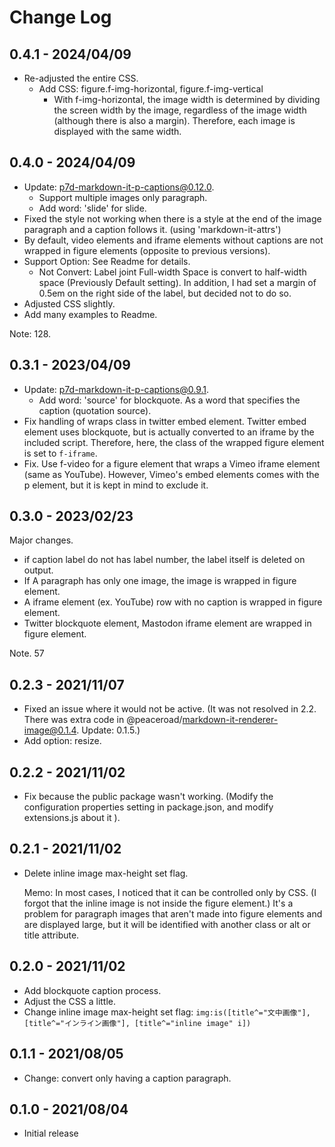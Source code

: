 # Change Log

## 0.4.1 - 2024/04/09

- Re-adjusted the entire CSS.
   - Add CSS: figure.f-img-horizontal, figure.f-img-vertical
       - With f-img-horizontal, the image width is determined by dividing the screen width by the image, regardless of the image width (although there is also a margin). Therefore, each image is displayed with the same width.

## 0.4.0 - 2024/04/09

- Update: p7d-markdown-it-p-captions@0.12.0.
    - Support multiple images only paragraph.
    - Add word: 'slide' for slide.
- Fixed the style not working when there is a style at the end of the image paragraph and a caption follows it. (using 'markdown-it-attrs')
- By default, video elements and iframe elements without captions are not wrapped in figure elements (opposite to previous versions).
- Support Option: See Readme for details.
   - Not Convert: Label joint Full-width Space is convert to half-width space (Previously Default setting). In addition, I had set a margin of 0.5em on the right side of the label, but decided not to do so.
- Adjusted CSS slightly.
- Add many examples to Readme.

Note: 128.

## 0.3.1 - 2023/04/09

- Update: p7d-markdown-it-p-captions@0.9.1.
    - Add word: 'source' for blockquote. As a word that specifies the caption (quotation source).
- Fix handling of wraps class in twitter embed element.
        Twitter embed element uses blockquote, but is actually converted to an iframe by the included script. Therefore, here, the class of the wrapped figure element is set to `f-iframe`.
- Fix. Use f-video for a figure element that wraps a Vimeo iframe element (same as YouTube). However, Vimeo's embed elements comes with the p element, but it is kept in mind to exclude it.

## 0.3.0 - 2023/02/23

Major changes.

- if caption label do not has label number, the label itself is deleted on output.
- If A paragraph has only one image, the image is wrapped in figure element.
- A iframe element (ex. YouTube) row with no caption is wrapped in figure element.
- Twitter blockquote element, Mastodon iframe element are wrapped in figure element.

Note. 57

## 0.2.3 - 2021/11/07

- Fixed an issue where it would not be active. (It was not resolved in 2.2.
There was extra code in @peaceroad/markdown-it-renderer-image@0.1.4. Update: 0.1.5.)
- Add option: resize.

## 0.2.2 - 2021/11/02

- Fix because the public package wasn't working. (Modify the configuration properties setting in package.json, and modify extensions.js about it ).

## 0.2.1 - 2021/11/02

- Delete inline image max-height set flag.

    Memo: In most cases, I noticed that it can be controlled only by CSS. (I forgot that the inline image is not inside the figure element.) It's a problem for paragraph images that aren't made into figure elements and are displayed large, but it will be identified with another class or alt or title attribute.

## 0.2.0 - 2021/11/02

- Add blockquote caption process.
- Adjust the CSS a little.
- Change inline image max-height set flag: `img:is([title^="文中画像"], [title^="インライン画像"], [title^="inline image" i])`

## 0.1.1 - 2021/08/05

- Change: convert only having a caption paragraph.

## 0.1.0 - 2021/08/04

- Initial release
